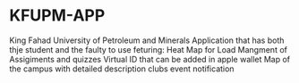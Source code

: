 # KFUPM-APP
King Fahad University of Petroleum and Minerals Application that has both thje student and the faulty to use feturing:
Heat Map for Load Mangment of Assigiments and quizzes
Virtual ID that can be added in apple wallet
Map of the campus with detailed description 
clubs event notification
